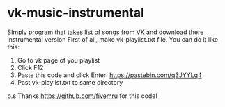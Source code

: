 # vk-music-instrumental
SImply program that takes list of songs from VK and download there instrumental version
First of all, make vk-playlist.txt file. You can do it like this:
1. Go to vk page of you playlist
2. Click F12
3. Paste this code and click Enter:
https://pastebin.com/q3JYYLq4
4. Past vk-playlist.txt to same directory

p.s Thanks https://github.com/fivemru for this code!
